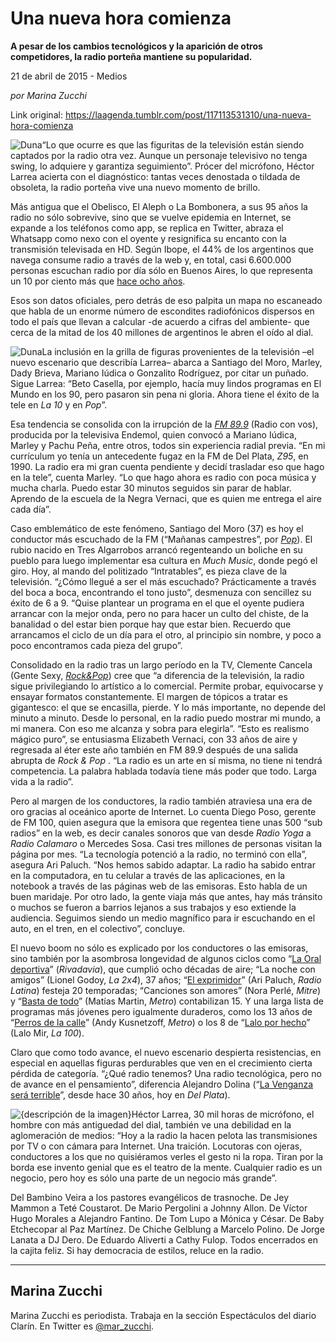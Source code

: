 # Una nueva hora comienza

**A pesar de los cambios tecnológicos y la aparición de otros competidores, la radio porteña mantiene su popularidad.**

21 de abril de 2015 - Medios

_por Marina Zucchi_

Link original: https://laagenda.tumblr.com/post/117113531310/una-nueva-hora-comienza

![Duna](https://64.media.tumblr.com/bd7e40fd174804868205dcc0c0d5503b/tumblr_inline_pjzvp5k6dt1t6q87u_500.jpg)“Lo
que ocurre es que las figuritas de la televisión están siendo
captados por la radio otra vez. Aunque un personaje televisivo no
tenga swing, lo adquiere y garantiza seguimiento”. Prócer del
micrófono, Héctor Larrea acierta con el diagnóstico: tantas veces
denostada o tildada de obsoleta, la radio porteña vive una nuevo momento
de brillo. 


Más
antigua que el Obelisco, El Aleph o La Bombonera, a sus 95 años la
radio no sólo sobrevive, sino que se vuelve epidemia en Internet, se
expande a los teléfonos como app, se replica en Twitter, abraza el
Whatsapp como nexo con el oyente y resignifica su encanto con la
transmisión televisada en HD. Según Ibope, el 44% de los argentinos
que navega consume radio a través de la web y, en total, casi
6.600.000 personas escuchan radio por día sólo en Buenos Aires, lo
que representa un 10 por ciento más que [hace
ocho años](http://edant.clarin.com/diario/2007/10/13/espectaculos/c-01011.htm).



Esos
son datos oficiales, pero detrás de eso palpita un mapa no escaneado
que habla de un enorme número de escondites radiofónicos dispersos
en todo el país que llevan a calcular -de acuerdo a cifras del
ambiente- que cerca de la mitad de los 40 millones de argentinos le
abren el oído al dial. 


![Duna](https://64.media.tumblr.com/bd7e40fd174804868205dcc0c0d5503b/tumblr_inline_pjzvp5k6dt1t6q87u_250.jpg)La
inclusión en la grilla de figuras provenientes de la televisión –el nuevo escenario que describía Larrea–
abarca a Santiago del Moro, Marley, Dady Brieva, Mariano Iúdica o
Gonzalito Rodríguez, por citar un puñado. Sigue Larrea: “Beto
Casella, por ejemplo, hacía muy lindos programas en El Mundo
en los 90, pero pasaron sin pena ni gloria. Ahora tiene el éxito de
la tele en *La
10*
y en *Pop*”.



Esa
tendencia se consolida con la irrupción de la *[FM
89.9](http://www.radioconvos.com.ar/novedades/prince-toco-un-set-de-8-minutos-en-snl)* (Radio
con vos), producida por la televisiva Endemol, quien convocó a Mariano Iúdica, Marley y Pachu Peña, entre otros, todos sin experiencia radial
previa. “En mi currículum yo tenía un antecedente fugaz en la FM
de Del Plata, *Z95*,
en 1990. La radio era mi gran cuenta pendiente y decidí trasladar
eso que hago en la tele”, cuenta Marley. “Lo que hago ahora es
radio con poca música y mucha charla. Puedo estar 30 minutos
seguidos sin parar de hablar. Aprendo de la escuela de la Negra
Vernaci, que es quien me entrega el aire cada día”.

Caso
emblemático de este fenómeno, Santiago del Moro (37) es hoy el
conductor más escuchado de la FM (“Mañanas campestres”, por
[*Pop*](http://www.pop-radio.com.ar/#)).
El rubio nacido en Tres Algarrobos arrancó regenteando un boliche en
su pueblo para luego implementar esa cultura en *Much
Music*,
donde pegó el giro. Hoy, al mando del politizado “Intratables”,
es pieza clave de la televisión. “¿Cómo llegué a ser el más
escuchado? Prácticamente a través del
boca a boca, encontrando el tono justo”, desmenuza con sencillez
su éxito de 6 a 9. “Quise plantear un programa en el que el oyente
pudiera arrancar con la mejor onda, pero no para hacer un culto del
chiste, de la banalidad o del estar bien porque hay que estar bien.
Recuerdo que arrancamos el ciclo de un día para el otro, al
principio sin nombre, y poco a poco encontramos cada pieza del
grupo”. 


Consolidado en la radio tras un largo período en la TV, Clemente Cancela (Gente Sexy, [*Rock&Pop*](http://www.vorterix.com/fmrockandpop/gente_sexy)) cree que “a diferencia de la televisión, la radio sigue privilegiando lo artístico a lo comercial. Permite probar, equivocarse y ensayar formatos constantemente. El margen de tópicos a tratar es gigantesco: el que se encasilla, pierde. Y lo más importante, no depende del minuto a minuto. Desde lo personal, en la radio puedo mostrar mi mundo, a mi manera. Con eso me alcanza y sobra para elegirla”. “Esto
 es realismo mágico puro”, se entusiasma Elizabeth
Vernaci, con 33 años de aire y
regresada al éter este año también en FM
89.9 después de una salida abrupta de *Rock
& Pop*
. “La radio es un arte en sí misma, no tiene ni tendrá
competencia. La palabra hablada todavía tiene más poder que todo.
Larga vida a la radio”. 


Pero
al margen de los conductores, la radio también atraviesa una era de
oro gracias al oceánico aporte de Internet. Lo cuenta Diego Poso,
gerente de FM 100, quien asegura que la emisora que regentea tiene unas 500 “sub
radios” en la web, es decir canales sonoros que van desde *Radio
Yoga*
a *Radio
Calamaro*
o Mercedes Sosa. Casi tres millones de personas visitan la página
por mes. “La tecnología potenció a la radio, no terminó con
ella”, asegura Ari Paluch. “Nos hemos sabido adaptar. La radio ha
sabido entrar en la computadora, en tu celular a través de las
aplicaciones, en la notebook a través de las páginas web de las
emisoras. Esto habla de un buen maridaje. Por otro lado, la gente viaja
más que antes, hay más tránsito o muchos se fueron a barrios
lejanos a sus trabajos y eso extiende la audiencia. Seguimos siendo
un medio magnífico para ir escuchando en el auto, en el tren, en el
colectivo”, concluye.

El
nuevo boom no sólo es explicado por los conductores o las emisoras,
sino también por la asombrosa longevidad de algunos ciclos como “[La
Oral deportiva](http://rivadavia.com.ar/programa/la-oral-deportiva/)”
(*Rivadavia*),
que cumplió ocho décadas de aire; “La noche con amigos” (Lionel
Godoy, *La
2x4*), 37 años; “[El
exprimidor](http://www.elexprimidorweb.com.ar/)” (Ari Paluch, *Radio
Latina*)
festeja 20 temporadas; “Canciones son amores” (Nora Perlé,
*Mitre*)
y “[Basta
de todo](http://basta.metro951.com/)”
(Matías Martin, *Metro*)
contabilizan 15. Y una larga lista de programas más jóvenes pero
igualmente duraderos, como los 13 años de “[Perros
de la calle](http://perros.metro951.com/)” (Andy Kusnetzoff, *Metro*)
o los 8 de “[Lalo
por hecho](http://www.la100envivo.com.ar/)”
(Lalo Mir, *La
100*).

Claro
que como todo avance, el nuevo escenario despierta resistencias, en especial en aquellas figuras perdurables
que ven en el crecimiento cierta pérdida de categoría. “¿Qué
radio tenemos? Una radio tecnológica, pero no de avance en el
pensamiento”, diferencia Alejandro Dolina (“[La
Venganza será terrible](http://www.amdelplata.com/index.php/component/grillaprogramacion/?view=detalles&id=39)”,
desde hace 30 años, hoy en *Del
Plata*).


![{descripción de la imagen}](https://64.media.tumblr.com/18e063cf63dd5701fb4837c98b2db728/tumblr_inline_pjzvp6jb4Q1t6q87u_250.jpg)Héctor
Larrea, 30 mil horas de micrófono, el hombre con más antiguedad
del dial, también ve una debilidad en la aglomeración de medios:
“Hoy a la radio la hacen pelota las transmisiones por TV o con
cámara para Internet. Una traición. Locutoras con ojeras,
conductores a los que no quisiéramos verles el gesto ni la ropa.
Tiran por la borda ese invento genial que es el teatro de la mente.
Cualquier radio es un negocio, pero hoy es sólo una parte de un
negocio más grande”.


Del
Bambino Veira a los pastores evangélicos de trasnoche. De Jey Mammon
a Teté Coustarot. De Mario Pergolini a Johnny Allon. De Víctor Hugo
Morales a Alejandro Fantino. De Tom Lupo a Mónica y César. De Baby
Etchecopar al Paz Martínez. De Chiche Gelblung a Marcelo Polino. De
Jorge Lanata a DJ Dero. De Eduardo Aliverti a Cathy Fulop. Todos
encerrados en la cajita feliz. Si hay democracia de estilos, reluce
en la radio. 







---

Marina Zucchi
-------------

Marina Zucchi es periodista. Trabaja en la sección Espectáculos del diario Clarín. En Twitter es [@mar\_zucchi](https://twitter.com/mar_zucchi).

